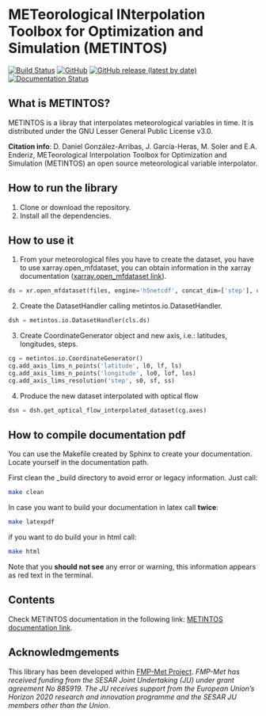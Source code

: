 # METeorological INterpolation Toolbox for Optimization and Simulation (METINTOS)

[![Build Status](https://travis-ci.org/javiergarciaheras/metintos.svg?branch=master)](https://travis-ci.org/javiergarciaheras/metintos)
[![GitHub](https://img.shields.io/github/license/javiergarciaheras/metintos)]()
[![GitHub release (latest by date)](https://img.shields.io/github/v/release/javiergarciaheras/metintos)]()
[![Documentation Status](https://readthedocs.org/projects/metintos/badge/?version=latest)](https://metintos.readthedocs.io/en/latest/?badge=latest)
      
## What is METINTOS?

METINTOS is a libray that interpolates meteorological variables in time.
It is distributed under the GNU Lesser General Public License v3.0.

**Citation info**: D. Daniel González-Arribas, J. García-Heras, M. Soler and E.A. Enderiz, METeorological Interpolation Toolbox for Optimization and Simulation (METINTOS) an open source meteorological variable interpolator.

## How to run the library

1. Clone or download the repository.
2. Install all the dependencies.


## How to use it

1. From your meteorological files you have to create the dataset, you have to use xarray.open_mfdataset, you can obtain information in the xarray documentation ([xarray.open_mfdataset link](http://xarray.pydata.org/en/stable/generated/xarray.open_mfdataset.html)).


```python
ds = xr.open_mfdataset(files, engine='h5netcdf', concat_dim=['step'], combine='nested')
```

2. Create the DatasetHandler calling metintos.io.DatasetHandler.

```python
dsh = metintos.io.DatasetHandler(cls.ds)
```

3. Create CoordinateGenerator object and new axis, i.e.: latitudes, longitudes, steps.

```python
cg = metintos.io.CoordinateGenerator()
cg.add_axis_lims_n_points('latitude', l0, lf, ls)
cg.add_axis_lims_n_points('longitude', lo0, lof, los)
cg.add_axis_lims_resolution('step', s0, sf, ss)
```

4. Produce the new dataset interpolated with optical flow

```python
dsn = dsh.get_optical_flow_interpolated_dataset(cg.axes)
```

## How to compile documentation pdf


You can use the Makefile created by Sphinx to create your documentation. Locate yourself in the documentation path.

First clean the _build directory to avoid error or legacy information. Just call:

```bash
make clean
```

In case you want to build your documentation in latex call **twice**:

```bash
make latexpdf
```

if you want to do build your in html call:

```bash
make html
```

Note that you **should not see** any error or warning, this information appears as red text in the terminal.




## Contents


Check METINTOS documentation in the following link: [METINTOS documentation link](https://javiergarciaheras.github.io/metintos/).



## Acknowledmgements



This library has been developed within [FMP-Met Project](https://fmp-met.com). *FMP-Met has received funding from the SESAR Joint Undertaking (JU) under grant agreement No 885919. The JU receives support from the European Union’s Horizon 2020 research and innovation programme and the SESAR JU members other than the Union*.

   
   
   
